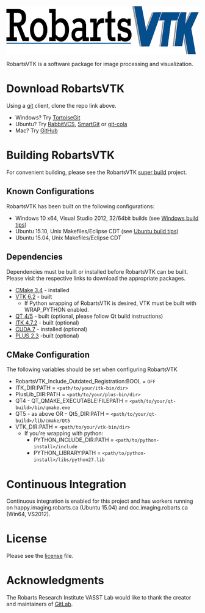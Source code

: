 <img src="Docs/readme/images/robartsvtk.png" alt="RobartsVTK" height="125px"/>

RobartsVTK is a software package for image processing and visualization.

# Download RobartsVTK

Using a [git](https://en.wikipedia.org/wiki/Git_(software)) client, clone the repo link above.
* Windows? Try [TortoiseGit](https://tortoisegit.org/download/)
* Ubuntu? Try [RabbitVCS](http://rabbitvcs.org/), [SmartGit](http://www.syntevo.com/smartgit/) or [git-cola](http://git-cola.github.io/downloads.html)
* Mac? Try [GitHub](https://desktop.github.com/)

# Building RobartsVTK
For convenient building, please see the RobartsVTK [super build](http://git.imaging.robarts.ca/repos/RobartsVTKBuild) project.

## Known Configurations
RobartsVTK has been built on the following configurations:
* Windows 10 x64, Visual Studio 2012, 32/64bit builds (see [Windows build tips](Docs/readme/windows.md))
* Ubuntu 15.10, Unix Makefiles/Eclipse CDT (see [Ubuntu build tips](Docs/readme/ubuntu.md))
* Ubuntu 15.04, Unix Makefiles/Eclipse CDT

## Dependencies
Dependencies must be built or installed before RobartsVTK can be built. Please visit the respective links to download the appropriate packages.
* [CMake 3.4](https://cmake.org/download/) - installed
* [VTK 6.2](http://www.vtk.org/download/) - built
   * If Python wrapping of RobartsVTK is desired, VTK must be built with WRAP_PYTHON enabled.
* [QT 4/5](http://download.qt.io/archive/qt/) - built (optional, please follow Qt build instructions)
* [ITK 4.7.2](http://www.itk.org/ITK/resources/software.html) - built (optional)
* [CUDA 7](https://developer.nvidia.com/cuda-downloads) - installed (optional)
* [PLUS 2.3](http://plustoolkit.org) -built (optional)

## CMake Configuration
The following variables should be set when configuring RobartsVTK
* RobartsVTK_Include_Outdated_Registration:BOOL = `OFF`
* ITK_DIR:PATH = `<path/to/your/itk-bin/dir>`
* PlusLib_DIR:PATH = `<path/to/your/plus-bin/dir>`
* QT4 - QT_QMAKE_EXECUTABLE:FILEPATH = `<path/to/your/qt-build>/bin/qmake.exe`
* QT5 - as above OR - Qt5_DIR:PATH = `<path/to/your/qt-build>/lib/cmake/Qt5`
* VTK_DIR:PATH = `<path/to/your/vtk-bin/dir>`
    * If you're wrapping with python:
        * PYTHON_INCLUDE_DIR:PATH = `<path/to/python-install>/include`
        * PYTHON_LIBRARY:PATH = `<path/to/python-install>/libs/python27.lib`

# Continuous Integration
Continuous integration is enabled for this project and has workers running on happy.imaging.robarts.ca (Ubuntu 15.04) and doc.imaging.robarts.ca (Win64, VS2012).

# License
Please see the [license](LICENSE.md) file.

# Acknowledgments
The Robarts Research Institute VASST Lab would like to thank the creator and maintainers of [GitLab](https://about.gitlab.com/).